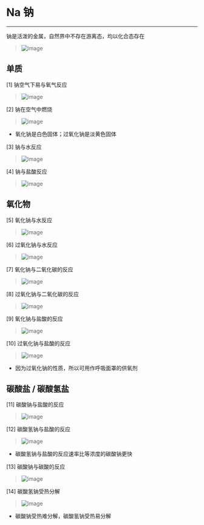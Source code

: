 ﻿# Na 钠

---

钠是活泼的金属，自然界中不存在游离态，均以化合态存在

> ![image](https://github.com/XwYuanzhang/Cloud-Note/blob/master/pics/Chem/Na/Na.png)

## 单质

[1] 钠空气下易与氧气反应

> ![image](https://github.com/XwYuanzhang/Cloud-Note/blob/master/pics/Chem/Na/钠空气下与氧气.png)

[2] 钠在空气中燃烧

> ![image](https://github.com/XwYuanzhang/Cloud-Note/blob/master/pics/Chem/Na/钠在空气中燃烧.png)

* 氧化钠是白色固体；过氧化钠是淡黄色固体

[3] 钠与水反应

> ![image](https://github.com/XwYuanzhang/Cloud-Note/blob/master/pics/Chem/Na/钠与水反应.png)

[4] 钠与盐酸反应

> ![image](https://github.com/XwYuanzhang/Cloud-Note/blob/master/pics/Chem/Na/钠和盐酸反应.png)

## 氧化物

[5] 氧化钠与水反应

> ![image](https://github.com/XwYuanzhang/Cloud-Note/blob/master/pics/Chem/Na/氧化钠和水.png)

[6] 过氧化钠与水反应

> ![image](https://github.com/XwYuanzhang/Cloud-Note/blob/master/pics/Chem/Na/过氧化钠与水.png)

[7] 氧化钠与二氧化碳的反应

> ![image](https://github.com/XwYuanzhang/Cloud-Note/blob/master/pics/Chem/Na/氧化钠与二氧化碳.png)

[8] 过氧化钠与二氧化碳的反应

> ![image](https://github.com/XwYuanzhang/Cloud-Note/blob/master/pics/Chem/Na/过氧化钠与二氧化碳.png)

[9] 氧化钠与盐酸的反应

> ![image](https://github.com/XwYuanzhang/Cloud-Note/blob/master/pics/Chem/Na/氧化钠与盐酸.png)

[10] 过氧化钠与盐酸的反应

> ![image](https://github.com/XwYuanzhang/Cloud-Note/blob/master/pics/Chem/Na/过氧化钠与盐酸.png)

* 因为过氧化钠的性质，所以可用作呼吸面罩的供氧剂

## 碳酸盐 / 碳酸氢盐

[11] 碳酸钠与盐酸的反应

> ![image](https://github.com/XwYuanzhang/Cloud-Note/blob/master/pics/Chem/Na/碳酸钠与盐酸.png)

[12] 碳酸氢钠与盐酸的反应

> ![image](https://github.com/XwYuanzhang/Cloud-Note/blob/master/pics/Chem/Na/碳酸氢钠与盐酸.png)

* 碳酸氢钠与盐酸的反应速率比等浓度的碳酸钠更快

[13] 碳酸钠与碳酸的反应

> ![image](https://github.com/XwYuanzhang/Cloud-Note/blob/master/pics/Chem/Na/碳酸钠与碳酸.png)

[14] 碳酸氢钠受热分解

> ![image](https://github.com/XwYuanzhang/Cloud-Note/blob/master/pics/Chem/Na/碳酸氢钠分解.png)

* 碳酸钠受热难分解，碳酸氢钠受热易分解